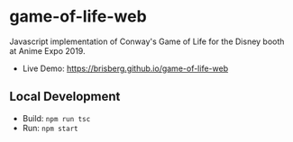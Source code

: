 # game-of-life-web
Javascript implementation of Conway's Game of Life for the Disney booth at Anime Expo 2019.

* Live Demo: https://brisberg.github.io/game-of-life-web

## Local Development

- Build: `npm run tsc`
- Run: `npm start`